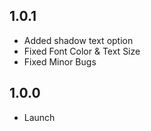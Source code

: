## 1.0.1
- Added shadow text option
- Fixed Font Color & Text Size
- Fixed Minor Bugs

## 1.0.0
- Launch
